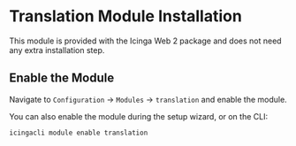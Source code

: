 # Translation Module Installation <a id="translation-module-installation"></a>

This module is provided with the Icinga Web 2 package and does
not need any extra installation step.

## Enable the Module <a id="translation-module-enable"></a>

Navigate to `Configuration` -> `Modules` -> `translation` and enable
the module.

You can also enable the module during the setup wizard, or on the CLI:

```
icingacli module enable translation
```
